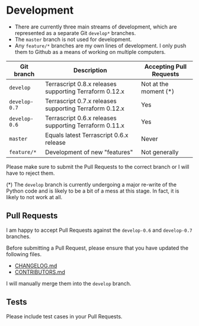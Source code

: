 # Development

* There are currently three main streams of development, which are represented as a separate Git ``develop*`` branches. 
* The ``master`` branch is not used for development. 
* Any ``feature/*`` branches are my own lines of development. I only push them to Github as a means of working on multiple computers.

| Git branch       | Description                                            | Accepting Pull Requests |
|------------------|--------------------------------------------------------|-------------------------|
| ``develop``      | Terrascript 0.8.x releases supporting Terraform 0.12.x | Not at the moment (*)   |
| ``develop-0.7``  | Terrascript 0.7.x releases supporting Terraform 0.12.x | Yes                     |
| ``develop-0.6``  | Terrascript 0.6.x releases supporting Terraform 0.11.x | Yes                     |
| ``master``       | Equals latest Terrascript 0.6.x release                | Never                   |
| ``feature/*``    | Development of new "features"                          | Not generally           |

Please make sure to submit the Pull Requests to the correct branch or I will have to reject them. 

(*) The ``develop`` branch is currently undergoing a major re-write of the Python code and is likely to be a bit 
of a mess at this stage. In fact, it is likely to not work at all.

## Pull Requests

I am happy to accept Pull Requests against the ``develop-0.6`` and ``develop-0.7`` branches. 

Before submitting a Pull Request, please ensure that you have updated the following files.
* [CHANGELOG.md](CHANGELOG.md)
* [CONTRIBUTORS.md](CONTRIBUTORS.md)

I will manually merge them into the ``develop`` branch.

## Tests

Please include test cases in your Pull Requests.
